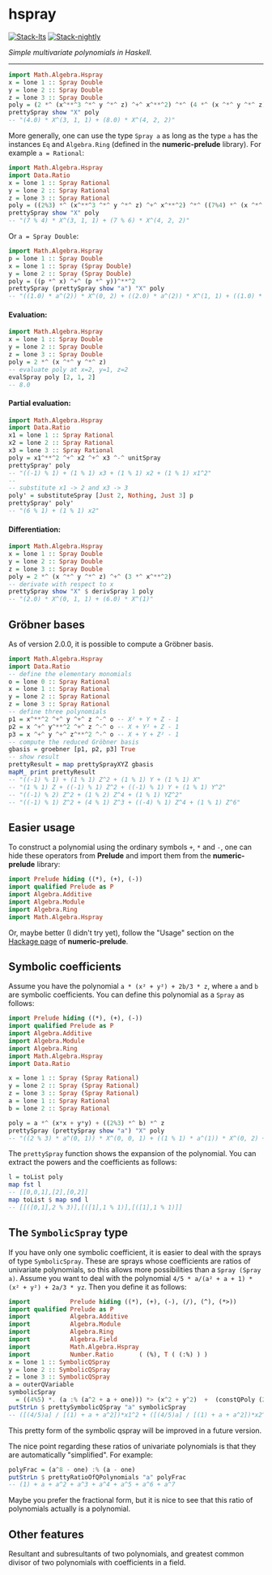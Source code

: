# hspray

<!-- badges: start -->
[![Stack-lts](https://github.com/stla/hspray/actions/workflows/Stack-lts.yml/badge.svg)](https://github.com/stla/hspray/actions/workflows/Stack-lts.yml)
[![Stack-nightly](https://github.com/stla/hspray/actions/workflows/Stack-nightly.yml/badge.svg)](https://github.com/stla/hspray/actions/workflows/Stack-nightly.yml)
<!-- badges: end -->

*Simple multivariate polynomials in Haskell.*

___


```haskell
import Math.Algebra.Hspray
x = lone 1 :: Spray Double
y = lone 2 :: Spray Double
z = lone 3 :: Spray Double
poly = (2 *^ (x^**^3 ^*^ y ^*^ z) ^+^ x^**^2) ^*^ (4 *^ (x ^*^ y ^*^ z))
prettySpray show "X" poly
-- "(4.0) * X^(3, 1, 1) + (8.0) * X^(4, 2, 2)"
```

More generally, one can use the type `Spray a` as long as the type `a` has 
the instances `Eq` and `Algebra.Ring` (defined in the **numeric-prelude** 
library). For example `a = Rational`:

```haskell
import Math.Algebra.Hspray
import Data.Ratio
x = lone 1 :: Spray Rational
y = lone 2 :: Spray Rational
z = lone 3 :: Spray Rational
poly = ((2%3) *^ (x^**^3 ^*^ y ^*^ z) ^+^ x^**^2) ^*^ ((7%4) *^ (x ^*^ y ^*^ z))
prettySpray show "X" poly
-- "(7 % 4) * X^(3, 1, 1) + (7 % 6) * X^(4, 2, 2)"
```

Or `a = Spray Double`:

```haskell
import Math.Algebra.Hspray
p = lone 1 :: Spray Double
x = lone 1 :: Spray (Spray Double)
y = lone 2 :: Spray (Spray Double)
poly = ((p *^ x) ^+^ (p *^ y))^**^2  
prettySpray (prettySpray show "a") "X" poly
-- "((1.0) * a^(2)) * X^(0, 2) + ((2.0) * a^(2)) * X^(1, 1) + ((1.0) * a^(2)) * X^(2)"
```

#### Evaluation:

```haskell
import Math.Algebra.Hspray
x = lone 1 :: Spray Double
y = lone 2 :: Spray Double
z = lone 3 :: Spray Double
poly = 2 *^ (x ^*^ y ^*^ z) 
-- evaluate poly at x=2, y=1, z=2
evalSpray poly [2, 1, 2]
-- 8.0
```

#### Partial evaluation:

```haskell
import Math.Algebra.Hspray
import Data.Ratio
x1 = lone 1 :: Spray Rational
x2 = lone 2 :: Spray Rational
x3 = lone 3 :: Spray Rational
poly = x1^**^2 ^+^ x2 ^+^ x3 ^-^ unitSpray
prettySpray' poly
-- "((-1) % 1) + (1 % 1) x3 + (1 % 1) x2 + (1 % 1) x1^2"
--
-- substitute x1 -> 2 and x3 -> 3
poly' = substituteSpray [Just 2, Nothing, Just 3] p
prettySpray' poly'
-- "(6 % 1) + (1 % 1) x2"
```

#### Differentiation:

```haskell
import Math.Algebra.Hspray
x = lone 1 :: Spray Double
y = lone 2 :: Spray Double
z = lone 3 :: Spray Double
poly = 2 *^ (x ^*^ y ^*^ z) ^+^ (3 *^ x^**^2)
-- derivate with respect to x
prettySpray show "X" $ derivSpray 1 poly
-- "(2.0) * X^(0, 1, 1) + (6.0) * X^(1)"
```

## Gröbner bases

As of version 2.0.0, it is possible to compute a Gröbner basis.

```haskell
import Math.Algebra.Hspray
import Data.Ratio
-- define the elementary monomials
o = lone 0 :: Spray Rational
x = lone 1 :: Spray Rational
y = lone 2 :: Spray Rational
z = lone 3 :: Spray Rational
-- define three polynomials
p1 = x^**^2 ^+^ y ^+^ z ^-^ o -- X² + Y + Z - 1
p2 = x ^+^ y^**^2 ^+^ z ^-^ o -- X + Y² + Z - 1
p3 = x ^+^ y ^+^ z^**^2 ^-^ o -- X + Y + Z² - 1
-- compute the reduced Gröbner basis
gbasis = groebner [p1, p2, p3] True
-- show result
prettyResult = map prettySprayXYZ gbasis
mapM_ print prettyResult
-- "((-1) % 1) + (1 % 1) Z^2 + (1 % 1) Y + (1 % 1) X"
-- "(1 % 1) Z + ((-1) % 1) Z^2 + ((-1) % 1) Y + (1 % 1) Y^2"
-- "((-1) % 2) Z^2 + (1 % 2) Z^4 + (1 % 1) YZ^2"
-- "((-1) % 1) Z^2 + (4 % 1) Z^3 + ((-4) % 1) Z^4 + (1 % 1) Z^6"
```


## Easier usage 

To construct a polynomial using the ordinary symbols `+`, `*` and `-`, 
one can hide these operators from **Prelude** and import them from 
the **numeric-prelude** library:

```haskell
import Prelude hiding ((*), (+), (-))
import qualified Prelude as P
import Algebra.Additive              
import Algebra.Module                
import Algebra.Ring                  
import Math.Algebra.Hspray
```

Or, maybe better (I didn't try yet), follow the "Usage" section on the 
[Hackage page](https://hackage.haskell.org/package/numeric-prelude-0.4.4#usage) 
of **numeric-prelude**.

## Symbolic coefficients

Assume you have the polynomial `a * (x² + y²) + 2b/3 * z`, 
where `a` and `b` are symbolic coefficients. 
You can define this polynomial as a `Spray` as follows:

```haskell
import Prelude hiding ((*), (+), (-))
import qualified Prelude as P
import Algebra.Additive              
import Algebra.Module                
import Algebra.Ring                  
import Math.Algebra.Hspray
import Data.Ratio

x = lone 1 :: Spray (Spray Rational)
y = lone 2 :: Spray (Spray Rational)
z = lone 3 :: Spray (Spray Rational)
a = lone 1 :: Spray Rational
b = lone 2 :: Spray Rational

poly = a *^ (x*x + y*y) + ((2%3) *^ b) *^ z 
prettySpray (prettySpray show "a") "X" poly
-- "((2 % 3) * a^(0, 1)) * X^(0, 0, 1) + ((1 % 1) * a^(1)) * X^(0, 2) + ((1 % 1) * a^(1)) * X^(2)"
```

The `prettySpray` function shows the expansion of the polynomial. 
You can extract the powers and the coefficients as follows:

```haskell
l = toList poly
map fst l
-- [[0,0,1],[2],[0,2]]
map toList $ map snd l
-- [[([0,1],2 % 3)],[([1],1 % 1)],[([1],1 % 1)]]
```

## The `SymbolicSpray` type

If you have only one symbolic coefficient, it is easier to deal with the sprays of type 
`SymbolicSpray`. These are sprays whose coefficients are ratios of univariate polynomials, 
so this allows more possibilities than a `Spray (Spray a)`. 
Assume you want to deal with the polynomial `4/5 * a/(a² + a + 1) * (x² + y²) + 2a/3 * yz`. 
Then you define it as follows:

```haskell
import           Prelude hiding ((*), (+), (-), (/), (^), (*>))
import qualified Prelude as P
import           Algebra.Additive              
import           Algebra.Module            
import           Algebra.Ring
import           Algebra.Field                
import           Math.Algebra.Hspray
import           Number.Ratio       ( (%), T ( (:%) ) )
x = lone 1 :: SymbolicQSpray 
y = lone 2 :: SymbolicQSpray 
z = lone 3 :: SymbolicQSpray 
a = outerQVariable  
symbolicSpray 
  = ((4%5) *. (a :% (a^2 + a + one))) *> (x^2 + y^2)  +  (constQPoly (2%3) * a) *> (y * z)
putStrLn $ prettySymbolicQSpray "a" symbolicSpray
-- ([(4/5)a] / [(1) + a + a^2])*x1^2 + ([(4/5)a] / [(1) + a + a^2])*x2^2 + ((2/3)a)*x2x3
```

This pretty form of the symbolic qspray will be improved in a future version.

The nice point regarding these ratios of univariate polynomials is that they are automatically 
"simplified". For example:

```haskell
polyFrac = (a^8 - one) :% (a - one)
putStrLn $ prettyRatioOfQPolynomials "a" polyFrac
-- (1) + a + a^2 + a^3 + a^4 + a^5 + a^6 + a^7
```

Maybe you prefer the fractional form, but it is nice to see that this ratio of 
polynomials actually is a polynomial.


## Other features

Resultant and subresultants of two polynomials, and greatest common divisor of two polynomials
with coefficients in a field.